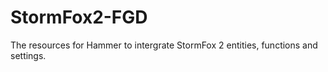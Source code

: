 # StormFox2-FGD
The resources for Hammer to intergrate StormFox 2 entities, functions and settings.
